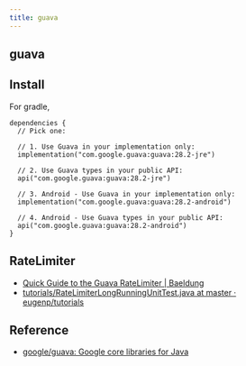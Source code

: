 ```yaml
---
title: guava
---
```


## guava

## Install

For gradle,

```
dependencies {
  // Pick one:

  // 1. Use Guava in your implementation only:
  implementation("com.google.guava:guava:28.2-jre")

  // 2. Use Guava types in your public API:
  api("com.google.guava:guava:28.2-jre")

  // 3. Android - Use Guava in your implementation only:
  implementation("com.google.guava:guava:28.2-android")

  // 4. Android - Use Guava types in your public API:
  api("com.google.guava:guava:28.2-android")
}
```


## RateLimiter
- [Quick Guide to the Guava RateLimiter \| Baeldung](https://www.baeldung.com/guava-rate-limiter)
- [tutorials/RateLimiterLongRunningUnitTest\.java at master · eugenp/tutorials](https://github.com/eugenp/tutorials/blob/master/guava/src/test/java/com/baeldung/guava/RateLimiterLongRunningUnitTest.java)

## Reference
- [google/guava: Google core libraries for Java](https://github.com/google/guava)
